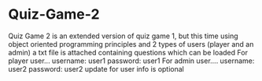 # Quiz-Game-2
Quiz Game 2 is an extended version of quiz game 1, but this time using object oriented programming principles and 2 types of users (player and an admin)
a txt file is attached containing questions which can be loaded
For player user... username: user1   password: user1
For admin user.... username: user2   password: user2
update for user info is optional
